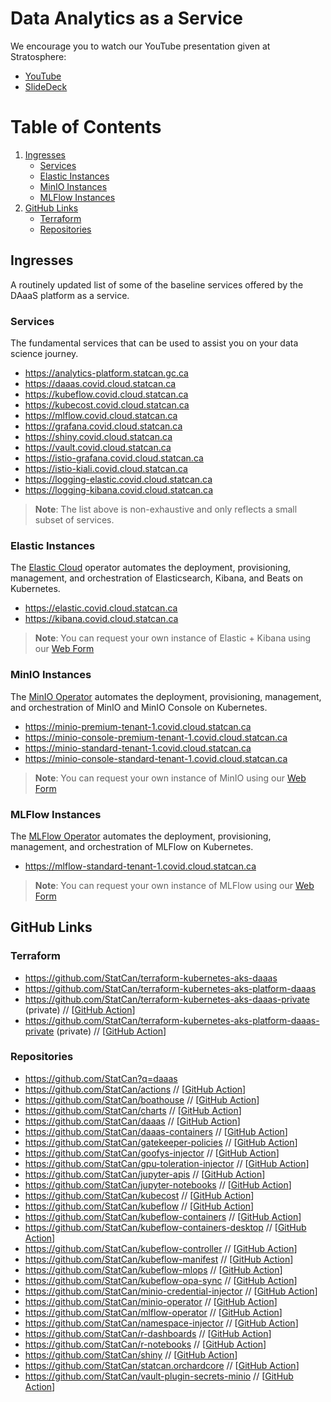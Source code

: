 <!-- markdownlint-disable no-bare-urls no-duplicate-header -->

# Data Analytics as a Service

We encourage you to watch our YouTube presentation given at Stratosphere:

- [YouTube](https://www.youtube.com/watch?v=quYuuEAqNm0)
- [SlideDeck](https://govcloud.blob.core.windows.net/docs/daaas-cncf.pdf)

# Table of Contents

1. [Ingresses](#ingresses)
   * [Services](#services)
   * [Elastic Instances](#elastic-stack-instances)
   * [MinIO Instances](#minio-instances)
   * [MLFlow Instances](#mlflow-instances)
1. [GitHub Links](#important-links)
   * [Terraform](#terraform)
   * [Repositories](#repositories)

## Ingresses

A routinely updated list of some of the baseline services offered by the DAaaS platform as a service.

### Services

The fundamental services that can be used to assist you on your data science journey.

- https://analytics-platform.statcan.gc.ca
- https://daaas.covid.cloud.statcan.ca
- https://kubeflow.covid.cloud.statcan.ca
- https://kubecost.covid.cloud.statcan.ca
- https://mlflow.covid.cloud.statcan.ca
- https://grafana.covid.cloud.statcan.ca
- https://shiny.covid.cloud.statcan.ca
- https://vault.covid.cloud.statcan.ca
- https://istio-grafana.covid.cloud.statcan.ca
- https://istio-kiali.covid.cloud.statcan.ca
- https://logging-elastic.covid.cloud.statcan.ca
- https://logging-kibana.covid.cloud.statcan.ca

> **Note**: The list above is non-exhaustive and only reflects a small subset of services.

### Elastic Instances

The [Elastic Cloud](https://github.com/elastic/cloud-on-k8s) operator automates the deployment, provisioning, management, and orchestration of Elasticsearch, Kibana, and Beats on Kubernetes.

- https://elastic.covid.cloud.statcan.ca
- https://kibana.covid.cloud.statcan.ca

> **Note**: You can request your own instance of Elastic + Kibana using our [Web Form](https://daaas.covid.cloud.statcan.ca/forms/request-elastic-instance)

### MinIO Instances

The [MinIO Operator](https://github.com/statcan/minio-operator) automates the deployment, provisioning, management, and orchestration of MinIO and MinIO Console on Kubernetes.

- https://minio-premium-tenant-1.covid.cloud.statcan.ca
- https://minio-console-premium-tenant-1.covid.cloud.statcan.ca
- https://minio-standard-tenant-1.covid.cloud.statcan.ca
- https://minio-console-standard-tenant-1.covid.cloud.statcan.ca

> **Note**: You can request your own instance of MinIO using our [Web Form](https://daaas.covid.cloud.statcan.ca/forms/request-elastic-instance)

### MLFlow Instances

The [MLFlow Operator](https://github.com/statcan/mlflow-operator) automates the deployment, provisioning, management, and orchestration of MLFlow on Kubernetes.

- https://mlflow-standard-tenant-1.covid.cloud.statcan.ca

> **Note**: You can request your own instance of MLFlow using our [Web Form](https://daaas.covid.cloud.statcan.ca/forms/request-elastic-instance)

## GitHub Links

### Terraform

- https://github.com/StatCan/terraform-kubernetes-aks-daaas
- https://github.com/StatCan/terraform-kubernetes-aks-platform-daaas
- https://github.com/StatCan/terraform-kubernetes-aks-daaas-private (private) // [[GitHub Action][github_action_tf_daaas]]
- https://github.com/StatCan/terraform-kubernetes-aks-platform-daaas-private (private) // [[GitHub Action][github_action_tf_daaas_platform]]

### Repositories

- https://github.com/StatCan?q=daaas
- https://github.com/StatCan/actions // [[GitHub Action][github_action_actions]]
- https://github.com/StatCan/boathouse // [[GitHub Action][github_action_boathouse]]
- https://github.com/StatCan/charts // [[GitHub Action][github_action_charts]]
- https://github.com/StatCan/daaas // [[GitHub Action][github_action_daaas]]
- https://github.com/StatCan/daaas-containers // [[GitHub Action][github_action_daaas_containers]]
- https://github.com/StatCan/gatekeeper-policies // [[GitHub Action][github_action_gatekeeper_policies]]
- https://github.com/StatCan/goofys-injector // [[GitHub Action][github_action_goofys_injector]]
- https://github.com/StatCan/gpu-toleration-injector // [[GitHub Action][github_action_gpu_toleration_injector]]
- https://github.com/StatCan/jupyter-apis // [[GitHub Action][github_action_jupyter_apis]]
- https://github.com/StatCan/jupyter-notebooks // [[GitHub Action][github_action_jupyter_notebooks]]
- https://github.com/StatCan/kubecost // [[GitHub Action][github_action_kubecost]]
- https://github.com/StatCan/kubeflow // [[GitHub Action][github_action_kubeflow]]
- https://github.com/StatCan/kubeflow-containers // [[GitHub Action][github_action_kubeflow_containers]]
- https://github.com/StatCan/kubeflow-containers-desktop // [[GitHub Action][github_action_kubeflow_containers_desktop]]
- https://github.com/StatCan/kubeflow-controller // [[GitHub Action][github_action_kubeflow_controller]]
- https://github.com/StatCan/kubeflow-manifest // [[GitHub Action][github_action_kubeflow_manifest]]
- https://github.com/StatCan/kubeflow-mlops // [[GitHub Action][github_action_kubeflow_mlops]]
- https://github.com/StatCan/kubeflow-opa-sync // [[GitHub Action][github_action_kubeflow_opa_sync]]
- https://github.com/StatCan/minio-credential-injector // [[GitHub Action][github_action_minio_credential_injector]]
- https://github.com/StatCan/minio-operator // [[GitHub Action][github_action_minio_operator]]
- https://github.com/StatCan/mlflow-operator // [[GitHub Action][github_action_mlflow_operator]]
- https://github.com/StatCan/namespace-injector // [[GitHub Action][github_action_namespace_injector]]
- https://github.com/StatCan/r-dashboards // [[GitHub Action][github_action_r_dashboards]]
- https://github.com/StatCan/r-notebooks // [[GitHub Action][github_action_r_notebooks]]
- https://github.com/StatCan/shiny // [[GitHub Action][github_action_shiny]]
- https://github.com/StatCan/statcan.orchardcore // [[GitHub Action][github_action_orchardcore]]
- https://github.com/StatCan/vault-plugin-secrets-minio // [[GitHub Action][github_action_vault_plugin_secrets_minio]]

<!-- Links Referenced -->

[github_action_tf_daaas]:                    https://github.com/StatCan/terraform-kubernetes-aks-daaas-private/actions
[github_action_tf_daaas_platform]:           https://github.com/StatCan/terraform-kubernetes-aks-platform-daaas-private/actions
[github_action_tf_daaas_vault]:              https://github.com/StatCan/terraform-vault-daaas/actions
[github_action_actions]:                     https://github.com/StatCan/actions/actions
[github_action_boathouse]:                   https://github.com/StatCan/boathouse/actions
[github_action_charts]:                      https://github.com/StatCan/charts/actions
[github_action_daaas]:                       https://github.com/StatCan/daaas/actions
[github_action_daaas_containers]:            https://github.com/StatCan/daaas-containers/actions
[github_action_gatekeeper_policies]:         https://github.com/StatCan/gatekeeper-policies/actions
[github_action_goofys_injector]:             https://github.com/StatCan/goofys-injector/actions
[github_action_gpu_toleration_injector]:     https://github.com/StatCan/gpu-toleration-injector/actions
[github_action_jupyter_apis]:                https://github.com/StatCan/jupyter-apis/actions
[github_action_jupyter_notebooks]:           https://github.com/StatCan/jupyter-notebooks/actions
[github_action_kubecost]:                    https://github.com/StatCan/kubecost/actions
[github_action_kubeflow]:                    https://github.com/StatCan/kubeflow/actions
[github_action_kubeflow_containers]:         https://github.com/StatCan/kubeflow-containers/actions
[github_action_kubeflow_containers_desktop]: https://github.com/StatCan/kubeflow-containers-desktop/actions
[github_action_kubeflow_controller]:         https://github.com/StatCan/kubeflow-controller/actions
[github_action_kubeflow_manifest]:           https://github.com/StatCan/kubeflow-manifest/actions
[github_action_kubeflow_mlops]:              https://github.com/StatCan/kubeflow-mlops/actions
[github_action_kubeflow_opa_sync]:           https://github.com/StatCan/kubeflow-opa-sync/actions
[github_action_minio_credential_injector]:   https://github.com/StatCan/minio-credential-injector/actions
[github_action_minio_operator]:              https://github.com/StatCan/minio-operator/actions
[github_action_mlflow_operator]:             https://github.com/StatCan/mlflow-operator/actions
[github_action_namespace_injector]:          https://github.com/StatCan/namespace-injector/actions
[github_action_r_dashboards]:                https://github.com/StatCan/r-dashboards/actions
[github_action_r_notebooks]:                 https://github.com/StatCan/r-notebooks/actions
[github_action_shiny]:                       https://github.com/StatCan/shiny/actions
[github_action_orchardcore]:                 https://github.com/StatCan/statcan.orchardcore/actions
[github_action_vault_plugin_secrets_minio]:  https://github.com/StatCan/vault-plugin-secrets-minio/actions

